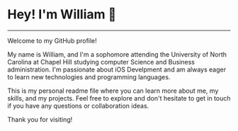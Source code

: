 # Hey! I'm William 👋
___
Welcome to my GitHub profile!

My name is William, and I'm a sophomore attending the University of North Carolina at Chapel Hill studying computer Science and Business administration. I'm passionate about iOS Develpment and am always eager to learn new technologies and programming languages.

This is my personal readme file where you can learn more about me, my skills, and my projects. Feel free to explore and don't hesitate to get in touch if you have any questions or collaboration ideas.

Thank you for visiting!
 

